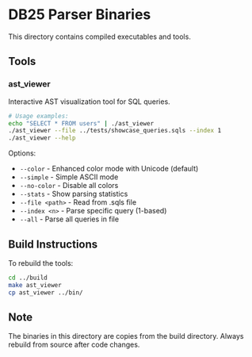 # DB25 Parser Binaries

This directory contains compiled executables and tools.

## Tools

### ast_viewer
Interactive AST visualization tool for SQL queries.

```bash
# Usage examples:
echo "SELECT * FROM users" | ./ast_viewer
./ast_viewer --file ../tests/showcase_queries.sqls --index 1
./ast_viewer --help
```

Options:
- `--color` - Enhanced color mode with Unicode (default)
- `--simple` - Simple ASCII mode
- `--no-color` - Disable all colors
- `--stats` - Show parsing statistics
- `--file <path>` - Read from .sqls file
- `--index <n>` - Parse specific query (1-based)
- `--all` - Parse all queries in file

## Build Instructions

To rebuild the tools:
```bash
cd ../build
make ast_viewer
cp ast_viewer ../bin/
```

## Note

The binaries in this directory are copies from the build directory.
Always rebuild from source after code changes.